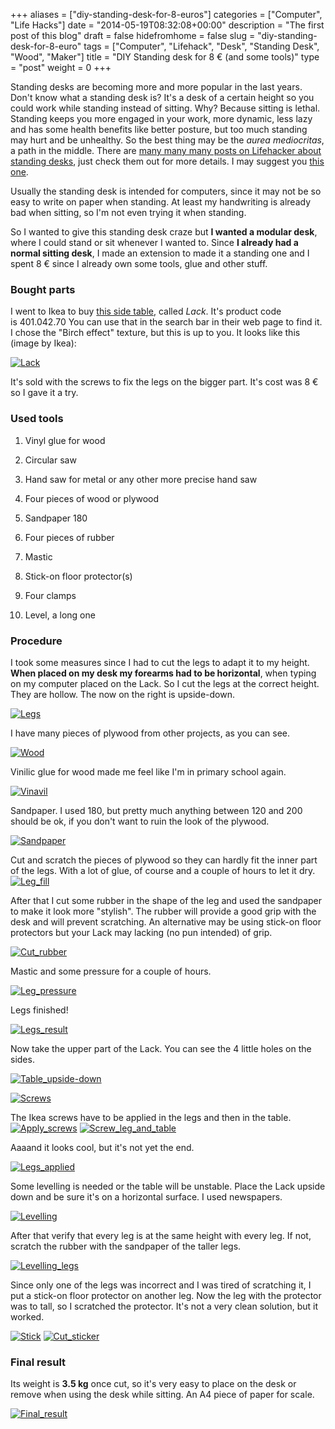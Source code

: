 +++
aliases      = ["diy-standing-desk-for-8-euros"]
categories   = ["Computer", "Life Hacks"]
date         = "2014-05-19T08:32:08+00:00"
description  = "The first post of this blog"
draft        = false
hidefromhome = false
slug         = "diy-standing-desk-for-8-euro"
tags         = ["Computer", "Lifehack", "Desk", "Standing Desk", "Wood", "Maker"]
title        = "DIY Standing desk for 8 € (and some tools)"
type         = "post"
weight       = 0
+++


Standing desks are becoming more and more popular in the last years. Don't know what a standing desk is? It's a desk of a certain height so you could work while standing instead of sitting. Why? Because sitting is lethal. Standing keeps you more engaged in your work, more dynamic, less lazy and has some health benefits like better posture, but too much standing may hurt and be unhealthy. So the best thing may be the _aurea mediocritas_, a path in the middle. There are [many many many posts on Lifehacker about standing desks](http://lifehacker.com/tag/standing-desk), just check them out for more details. I may suggest you [this one](http://lifehacker.com/5735528/why-and-how-i-switched-to-a-standing-desk).

Usually the standing desk is intended for computers, since it may not be so easy to write on paper when standing. At least my handwriting is already bad when sitting, so I'm not even trying it when standing.

So I wanted to give this standing desk craze but **I wanted a modular desk**, where I could stand or sit whenever I wanted to. Since **I already had a normal sitting desk**, I made an extension to made it a standing one and I spent 8 € since I already own some tools, glue and other stuff.


### Bought parts


I went to Ikea to buy [this side table](http://www.ikea.com/gb/en/catalog/products/20011413/#/40104270), called _Lack_. It's product code is 401.042.70 You can use that in the search bar in their web page to find it. I chose the "Birch effect" texture, but this is up to you. It looks like this (image by Ikea):

[![Lack](http://www.ikea.com/gb/en/images/products/lack-side-table__0258026_PE401998_S4.JPG)](http://www.ikea.com/gb/en/images/products/lack-side-table__0258026_PE401998_S4.JPG)

It's sold with the screws to fix the legs on the bigger part. It's cost was 8 € so I gave it a try.


### Used tools





	
  1. Vinyl glue for wood

	
  2. Circular saw

	
  3. Hand saw for metal or any other more precise hand saw

	
  4. Four pieces of wood or plywood

	
  5. Sandpaper 180

	
  6. Four pieces of rubber

	
  7. Mastic

	
  8. Stick-on floor protector(s)

	
  9. Four clamps

	
  10. Level, a long one




### Procedure


I took some measures since I had to cut the legs to adapt it to my height. **When placed on my desk my forearms had to be horizontal**, when typing on my computer placed on the Lack. So I cut the legs at the correct height. They are hollow. The now on the right is upside-down.

[![Legs](http://www.matjaz.it/wp-content/uploads/2014/05/Legs-600x800.jpg)](http://www.matjaz.it/wp-content/uploads/2014/05/Legs.jpg)

I have many pieces of plywood from other projects, as you can see.

[![Wood](http://www.matjaz.it/wp-content/uploads/2014/05/Wood-800x600.jpg)](http://www.matjaz.it/wp-content/uploads/2014/05/Wood.jpg)

Vinilic glue for wood made me feel like I'm in primary school again.

[![Vinavil](http://www.matjaz.it/wp-content/uploads/2014/05/Vinavil-600x800.jpg)](http://www.matjaz.it/wp-content/uploads/2014/05/Vinavil.jpg)

Sandpaper. I used 180, but pretty much anything between 120 and 200 should be ok, if you don't want to ruin the look of the plywood.

[![Sandpaper](http://www.matjaz.it/wp-content/uploads/2014/05/Sandpaper-800x600.jpg)](http://www.matjaz.it/wp-content/uploads/2014/05/Sandpaper.jpg)

Cut and scratch the pieces of plywood so they can hardly fit the inner part of the legs. With a lot of glue, of course and a couple of hours to let it dry.
[![Leg_fill](http://www.matjaz.it/wp-content/uploads/2014/05/Leg_fill-600x800.jpg)](http://www.matjaz.it/wp-content/uploads/2014/05/Leg_fill.jpg)

After that I cut some rubber in the shape of the leg and used the sandpaper to make it look more "stylish". The rubber will provide a good grip with the desk and will prevent scratching. An alternative may be using stick-on floor protectors but your Lack may lacking (no pun intended) of grip.

[![Cut_rubber](http://www.matjaz.it/wp-content/uploads/2014/05/Cut_rubber-800x600.jpg)](http://www.matjaz.it/wp-content/uploads/2014/05/Cut_rubber.jpg)

Mastic and some pressure for a couple of hours.

[![Leg_pressure](http://www.matjaz.it/wp-content/uploads/2014/05/Leg_pressure-800x600.jpg)](http://www.matjaz.it/wp-content/uploads/2014/05/Leg_pressure.jpg)

Legs finished!

[![Legs_result](http://www.matjaz.it/wp-content/uploads/2014/05/Legs_result-800x600.jpg)](http://www.matjaz.it/wp-content/uploads/2014/05/Legs_result.jpg)

Now take the upper part of the Lack. You can see the 4 little holes on the sides.

[![Table_upside-down](http://www.matjaz.it/wp-content/uploads/2014/05/Table_upside-down-800x600.jpg)](http://www.matjaz.it/wp-content/uploads/2014/05/Table_upside-down.jpg)

[![Screws](http://www.matjaz.it/wp-content/uploads/2014/05/Screws-800x600.jpg)](http://www.matjaz.it/wp-content/uploads/2014/05/Screws.jpg)

The Ikea screws have to be applied in the legs and then in the table.[![Apply_screws](http://www.matjaz.it/wp-content/uploads/2014/05/Apply_screws-600x800.jpg)](http://www.matjaz.it/wp-content/uploads/2014/05/Apply_screws.jpg) [![Screw_leg_and_table](http://www.matjaz.it/wp-content/uploads/2014/05/Screw_leg_and_table-600x800.jpg)](http://www.matjaz.it/wp-content/uploads/2014/05/Screw_leg_and_table.jpg)

Aaaand it looks cool, but it's not yet the end.

[![Legs_applied](http://www.matjaz.it/wp-content/uploads/2014/05/Legs_applied-800x600.jpg)](http://www.matjaz.it/wp-content/uploads/2014/05/Legs_applied.jpg)

Some levelling is needed or the table will be unstable. Place the Lack upside down and be sure it's on a horizontal surface. I used newspapers.

[![Levelling](http://www.matjaz.it/wp-content/uploads/2014/05/Levelling-800x600.jpg)](http://www.matjaz.it/wp-content/uploads/2014/05/Levelling.jpg)

After that verify that every leg is at the same height with every leg. If not, scratch the rubber with the sandpaper of the taller legs.

[![Levelling_legs](http://www.matjaz.it/wp-content/uploads/2014/05/Levelling_legs-800x600.jpg)](http://www.matjaz.it/wp-content/uploads/2014/05/Levelling_legs.jpg)

Since only one of the legs was incorrect and I was tired of scratching it, I put a stick-on floor protector on another leg. Now the leg with the protector was to tall, so I scratched the protector. It's not a very clean solution, but it worked.

[![Stick](http://www.matjaz.it/wp-content/uploads/2014/05/Stick-800x600.jpg)](http://www.matjaz.it/wp-content/uploads/2014/05/Stick.jpg) [![Cut_sticker](http://www.matjaz.it/wp-content/uploads/2014/05/Cut_sticker-800x600.jpg)](http://www.matjaz.it/wp-content/uploads/2014/05/Cut_sticker.jpg)


### Final result


Its weight is **3.5 kg** once cut, so it's very easy to place on the desk or remove when using the desk while sitting. An A4 piece of paper for scale.

[![Final_result](http://www.matjaz.it/wp-content/uploads/2014/05/Final_result-749x800.jpg)](http://www.matjaz.it/wp-content/uploads/2014/05/Final_result.jpg)
